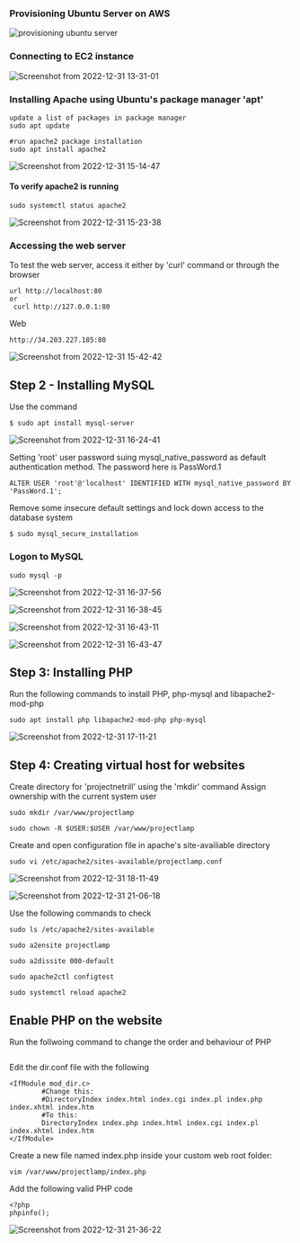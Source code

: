 
### Provisioning Ubuntu Server on AWS

![provisioning ubuntu server](https://user-images.githubusercontent.com/66005935/210137117-c4c3ce07-7836-47d9-a871-cfda5a6d69c2.png)

### Connecting to EC2 instance

![Screenshot from 2022-12-31 13-31-01](https://user-images.githubusercontent.com/66005935/210137145-c8bbb67b-0081-42fd-a87a-bfbdcbc9b34d.png)

### Installing Apache using Ubuntu's package manager 'apt'

~~~
update a list of packages in package manager
sudo apt update

#run apache2 package installation
sudo apt install apache2
~~~


![Screenshot from 2022-12-31 15-14-47](https://user-images.githubusercontent.com/66005935/210139884-a941014d-b655-452d-8c91-1873c998b114.png)


#### To verify apache2 is running 

~~~
sudo systemctl status apache2
~~~


![Screenshot from 2022-12-31 15-23-38](https://user-images.githubusercontent.com/66005935/210139949-d87351c0-8c03-4a54-b3e0-82368b1c8ecf.png)

### Accessing the web server

To test the web server, access it either by 'curl' command or through the browser


~~~
url http://localhost:80
or
 curl http://127.0.0.1:80
~~~


Web
~~~
http://34.203.227.185:80
~~~


![Screenshot from 2022-12-31 15-42-42](https://user-images.githubusercontent.com/66005935/210140532-18b425d7-c916-4f20-80e8-3723a54d7450.png)

## Step 2 - Installing MySQL
Use the command

~~~
$ sudo apt install mysql-server
~~~


![Screenshot from 2022-12-31 16-24-41](https://user-images.githubusercontent.com/66005935/210142639-a0e569b5-2490-444a-ac1f-c46104a956ae.png)

Setting 'root' user password suing mysql_native_password as default authentication method. The password here is PassWord.1


~~~
ALTER USER 'root'@'localhost' IDENTIFIED WITH mysql_native_password BY 'PassWord.1';
~~~


Remove some insecure default settings and lock down access to the database system

~~~
$ sudo mysql_secure_installation
~~~


### Logon to MySQL

~~~
sudo mysql -p
~~~


![Screenshot from 2022-12-31 16-37-56](https://user-images.githubusercontent.com/66005935/210148573-998d0c96-1aba-4ea9-9f89-dfe18455d965.png)

![Screenshot from 2022-12-31 16-38-45](https://user-images.githubusercontent.com/66005935/210148629-f1fa7373-27dd-463f-9de5-8e195fdbd882.png)



![Screenshot from 2022-12-31 16-43-11](https://user-images.githubusercontent.com/66005935/210148821-4cd13d5e-5489-4ec2-b9d7-16cabe5e1c4c.png)


![Screenshot from 2022-12-31 16-43-47](https://user-images.githubusercontent.com/66005935/210148815-26a6184a-822e-49ef-9ee4-b0e86e19e081.png)



## Step 3: Installing PHP

Run the following commands to install PHP, php-mysql and libapache2-mod-php


~~~
sudo apt install php libapache2-mod-php php-mysql
~~~


![Screenshot from 2022-12-31 17-11-21](https://user-images.githubusercontent.com/66005935/210149317-f1fcbbf2-7983-462a-ab93-27b7a17eddc2.png)


## Step 4: Creating virtual host for websites

Create directory for 'projectnetrill' using the 'mkdir' command
Assign ownership with the current system user


~~~
sudo mkdir /var/www/projectlamp

sudo chown -R $USER:$USER /var/www/projectlamp
~~~


Create and open configuration file in apache's site-availiable directory

~~~
sudo vi /etc/apache2/sites-available/projectlamp.conf
~~~


![Screenshot from 2022-12-31 18-11-49](https://user-images.githubusercontent.com/66005935/210150890-d35f7fe2-dbea-4a59-abe9-eb6156c0313d.png)


![Screenshot from 2022-12-31 21-06-18](https://user-images.githubusercontent.com/66005935/210154681-344eeafd-696e-49be-aa99-556480b5623c.png)

Use the following commands to check

~~~
sudo ls /etc/apache2/sites-available

sudo a2ensite projectlamp

sudo a2dissite 000-default

sudo apache2ctl configtest

sudo systemctl reload apache2
~~~



## Enable PHP on the website

Run the follwoing command to change the order and behaviour of PHP

~~~sudo vim /etc/apache2/mods-enabled/dir.conf
~~~

Edit the dir.conf file with the following


~~~
<IfModule mod_dir.c>
        #Change this:
        #DirectoryIndex index.html index.cgi index.pl index.php index.xhtml index.htm
        #To this:
        DirectoryIndex index.php index.html index.cgi index.pl index.xhtml index.htm
</IfModule>
~~~


Create a new file named index.php inside your custom web root folder:
~~~
vim /var/www/projectlamp/index.php

~~~


Add the following valid PHP code


~~~
<?php
phpinfo();

~~~




![Screenshot from 2022-12-31 21-36-22](https://user-images.githubusercontent.com/66005935/210155279-3d816e13-05f6-4a3c-b827-65cd70fd56a6.png)







